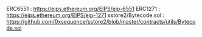 ERC6551 : https://eips.ethereum.org/EIPS/eip-6551
ERC1271 : https://eips.ethereum.org/EIPS/eip-1271
sstore2/Bytecode.sol : https://github.com/0xsequence/sstore2/blob/master/contracts/utils/Bytecode.sol
